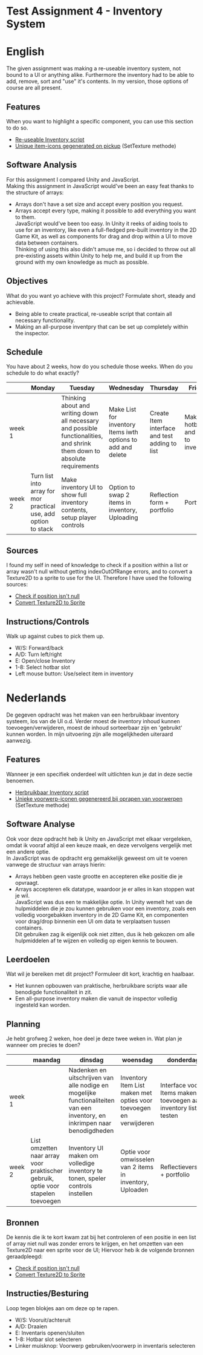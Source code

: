 # Test Assignment 4 - Inventory System

# English

The given assignment was making a re-useable inventory system, not bound to a UI or anything alike.
Furthermore the inventory had to be able to add, remove, sort and "use" it's contents.
In my version, those options of course are all present.

## Features
When you want to highlight a specific component, you can use this section to do so.

- [Re-useable Inventory script](https://github.com/Vychron/codebase/edit/master/Proefopdracht%204%20-%20Inventory%20System/Inventory.cs)
- [Unique item-icons gegenerated on pickup](https://github.com/Vychron/codebase/edit/master/Proefopdracht%204%20-%20Inventory%20System/InventorySlot) (SetTexture methode)

## Software Analysis 

For this assignment I compared Unity and JavaScript.<br>
Making this assignment in JavaScript would've been an easy feat thanks to the structure of arrays:<br>
- Arrays don't have a set size and accept every position you request.
- Arrays accept every type, making it possible to add everything you want to them.<br>
JavaScript would've been too easy.
In Unity it reeks of aiding tools to use for an inventory, like even a full-fledged pre-built inventory in the 2D Game Kit, as well as components for drag and drop within a UI to move data between containers.<br>
Thinking of using this also didn't amuse me, so i decided to throw out all pre-existing assets within Unity to help me, and build it up from the ground with my own knowledge as much as possible.

## Objectives 
What do you want yo achieve with this project? Formulate short, steady and achievable.
- Being able to create practical, re-useable script that contain all necessary functionality.
- Making an all-purpose inventpry that can be set up completely within the inspector.

## Schedule 
You have about 2 weeks, how do you schedule those weeks. When do you schedule to do what exactly?

| | Monday | Tuesday | Wednesday | Thursday | Friday |
| --- | --- | --- | --- | --- | --- |
|week 1 | | Thinking about and writing down all necessary and possible functionalities, and shrink them down to absolute requirements | Make List for inventory Items iwth options to add and delete | Create Item interface and test adding to list | Make I hotbar and link to inventory |
|week 2 | Turn list into array for mor practical use, add option to stack | Make inventory UI to show full inventory contents, setup player controls | Option to swap 2 items in inventory, Uploading | Reflection form + portfolio | Portfolio |

## Sources
I found my self in need of knowledge to check if a position within a list or array wasn't null without getting indexOutOfRange errors, and to convert a Texture2D to a sprite to use for the UI.
Therefore I have used the following sources:

- [Check if position isn't null](https://stackoverflow.com/questions/3949113/check-if-element-at-position-x-exists-in-the-list)
- [Convert Texture2D to Sprite](https://answers.unity.com/questions/650552/convert-a-texture2d-to-sprite.html)

## Instructions/Controls
Walk up against cubes to pick them up.<br>
- W/S: Forward/back
- A/D: Turn left/right
- E:   Open/close Inventory
- 1-8: Select hotbar slot
- Left mouse button: Use/select item in inventory



# Nederlands

De gegeven opdracht was het maken van een herbruikbaar inventory systeem, los van de UI o.d.
Verder moest de inventory inhoud kunnen toevoegen/verwijderen, moest de inhoud sorteerbaar zijn en 'gebruikt' kunnen worden.
In mijn uitvoering zijn alle mogelijkheden uiteraard aanwezig.

## Features
Wanneer je een specifiek onderdeel wilt uitlichten kun je dat in deze sectie benoemen.

- [Herbruikbaar Inventory script](https://github.com/Vychron/codebase/edit/master/Proefopdracht%204%20-%20Inventory%20System/Inventory.cs)
- [Unieke voorwerp-iconen gegenereerd bij oprapen van voorwerpen](https://github.com/Vychron/codebase/edit/master/Proefopdracht%204%20-%20Inventory%20System/InventorySlot) (SetTexture methode)

## Software Analyse 

Ook voor deze opdracht heb ik Unity en JavaScript met elkaar vergeleken, omdat ik vooraf altijd al een keuze maak, en deze vervolgens vergelijk met een andere optie.<br>
In JavaScript was de opdracht erg gemakkelijk geweest om uit te voeren vanwege de structuur van arrays hierin:<br>
- Arrays hebben geen vaste grootte en accepteren elke positie die je opvraagt.
- Arrays accepteren elk datatype, waardoor je er alles in kan stoppen wat je wil.<br>
JavaScript was dus een te makkelijke optie.
In Unity wemelt het van de hulpmiddelen die je zou kunnen gebruiken voor een inventory, zoals een volledig voorgebakken inventory in de 2D Game Kit, en componenten voor drag/drop binnenin een UI om data te verplaatsen tussen containers.<br>
Dit gebruiken zag ik eigenlijk ook niet zitten, dus ik heb gekozen om alle hulpmiddelen af te wijzen en volledig op eigen kennis te bouwen.

## Leerdoelen 
Wat wil je bereiken met dit project? Formuleer dit kort, krachtig en haalbaar.
- Het kunnen opbouwen van praktische, herbruikbare scripts waar alle benodigde functionaliteit in zit.
- Een all-purpose inventory maken die vanuit de inspector volledig ingesteld kan worden.

## Planning 
Je hebt grofweg 2 weken, hoe deel je deze twee weken in. Wat plan je wanneer om precies te doen?

| | maandag | dinsdag | woensdag | donderdag | vrijdag |
| --- | --- | --- | --- | --- | --- |
|week 1 | |  Nadenken en uitschrijven van alle nodige en mogelijke functionaliteiten van een inventory, en inkrimpen naar benodigdheden | Inventory Item List maken met opties voor toevoegen en verwijderen | Interface voor Items maken en toevoegen aan inventory list testen | UI Hotbar maken en koppelen aan inventory |
|week 2 | List omzetten naar array voor praktischer gebruik, optie voor stapelen toevoegen | Inventory UI maken om volledige inventory te tonen, speler controls instellen | Optie voor omwisselen van 2 items in inventory, Uploaden | Reflectieverslag + portfolio | Portfolio |

## Bronnen
De kennis die ik te kort kwam zat bij het controleren of een positie in een list of array niet null was zonder errors te krijgen, en het omzetten van een Texture2D naar een sprite voor de UI;
Hiervoor heb ik de volgende bronnen geraadpleegd:

- [Check if position isn't null](https://stackoverflow.com/questions/3949113/check-if-element-at-position-x-exists-in-the-list)
- [Convert Texture2D to Sprite](https://answers.unity.com/questions/650552/convert-a-texture2d-to-sprite.html)

## Instructies/Besturing
Loop tegen blokjes aan om deze op te rapen.<br>
- W/S: Vooruit/achteruit
- A/D: Draaien
- E:   Inventaris openen/sluiten
- 1-8: Hotbar slot selecteren
- Linker muisknop: Voorwerp gebruiken/voorwerp in inventaris selecteren
